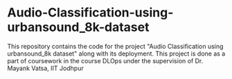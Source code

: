 # Audio-Classification-using-urbansound_8k-dataset
This repository contains the code for the project "Audio Classification using urbansound_8k dataset" along with its deployment. This project is done as a part of coursework in the course DLOps under the supervision of Dr. Mayank Vatsa, IIT Jodhpur
